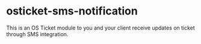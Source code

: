 # osticket-sms-notification
This is an OS Ticket module to you and your client receive updates on ticket through SMS integration.
